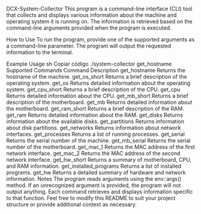 DCX-System-Collector
This program is a command-line interface (CLI) tool that collects and displays various information about the machine and operating system it is running on. The information is retrieved based on the command-line arguments provided when the program is executed.

How to Use
To run the program, provide one of the supported arguments as a command-line parameter. The program will output the requested information to the terminal.

Example Usage
sh
Copiar código
./system-collector get_hostname
Supported Commands
Command	Description
get_hostname	Returns the hostname of the machine.
get_os_short	Returns a brief description of the operating system.
get_os	Returns detailed information about the operating system.
get_cpu_short	Returns a brief description of the CPU.
get_cpu	Returns detailed information about the CPU.
get_mb_short	Returns a brief description of the motherboard.
get_mb	Returns detailed information about the motherboard.
get_ram_short	Returns a brief description of the RAM.
get_ram	Returns detailed information about the RAM.
get_disks	Returns information about the available disks.
get_partitions	Returns information about disk partitions.
get_networks	Returns information about network interfaces.
get_processes	Returns a list of running processes.
get_serial	Returns the serial number of the machine.
get_mb_serial	Returns the serial number of the motherboard.
get_mac_1	Returns the MAC address of the first network interface.
get_mac_2	Returns the MAC address of the second network interface.
get_hw_short	Returns a summary of motherboard, CPU, and RAM information.
get_installed_programs	Returns a list of installed programs.
get_hw	Returns a detailed summary of hardware and network information.
Notes
The program reads arguments using the env::args() method.
If an unrecognized argument is provided, the program will not output anything.
Each command retrieves and displays information specific to that function.
Feel free to modify this README to suit your project structure or provide additional context as necessary.
